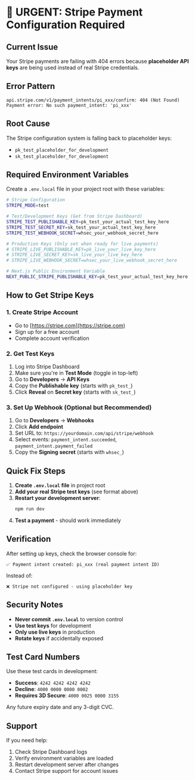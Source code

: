 # 🚨 URGENT: Stripe Payment Configuration Required

## Current Issue
Your Stripe payments are failing with 404 errors because **placeholder API keys** are being used instead of real Stripe credentials.

## Error Pattern
```
api.stripe.com/v1/payment_intents/pi_xxx/confirm: 404 (Not Found)
Payment error: No such payment_intent: 'pi_xxx'
```

## Root Cause
The Stripe configuration system is falling back to placeholder keys:
- `pk_test_placeholder_for_development`
- `sk_test_placeholder_for_development`

## Required Environment Variables

Create a `.env.local` file in your project root with these variables:

```bash
# Stripe Configuration
STRIPE_MODE=test

# Test/Development Keys (Get from Stripe Dashboard)
STRIPE_TEST_PUBLISHABLE_KEY=pk_test_your_actual_test_key_here
STRIPE_TEST_SECRET_KEY=sk_test_your_actual_test_key_here
STRIPE_TEST_WEBHOOK_SECRET=whsec_your_webhook_secret_here

# Production Keys (Only set when ready for live payments)
# STRIPE_LIVE_PUBLISHABLE_KEY=pk_live_your_live_key_here
# STRIPE_LIVE_SECRET_KEY=sk_live_your_live_key_here
# STRIPE_LIVE_WEBHOOK_SECRET=whsec_your_live_webhook_secret_here

# Next.js Public Environment Variable
NEXT_PUBLIC_STRIPE_PUBLISHABLE_KEY=pk_test_your_actual_test_key_here
```

## How to Get Stripe Keys

### 1. Create Stripe Account
- Go to [https://stripe.com](https://stripe.com)
- Sign up for a free account
- Complete account verification

### 2. Get Test Keys
1. Log into Stripe Dashboard
2. Make sure you're in **Test Mode** (toggle in top-left)
3. Go to **Developers** → **API Keys**
4. Copy the **Publishable key** (starts with `pk_test_`)
5. Click **Reveal** on **Secret key** (starts with `sk_test_`)

### 3. Set Up Webhook (Optional but Recommended)
1. Go to **Developers** → **Webhooks**
2. Click **Add endpoint**
3. Set URL to: `https://yourdomain.com/api/stripe/webhook`
4. Select events: `payment_intent.succeeded`, `payment_intent.payment_failed`
5. Copy the **Signing secret** (starts with `whsec_`)

## Quick Fix Steps

1. **Create `.env.local` file** in project root
2. **Add your real Stripe test keys** (see format above)
3. **Restart your development server**:
   ```bash
   npm run dev
   ```
4. **Test a payment** - should work immediately

## Verification

After setting up keys, check the browser console for:
```
✅ Payment intent created: pi_xxx (real payment intent ID)
```

Instead of:
```
❌ Stripe not configured - using placeholder key
```

## Security Notes

- **Never commit `.env.local`** to version control
- **Use test keys** for development
- **Only use live keys** in production
- **Rotate keys** if accidentally exposed

## Test Card Numbers

Use these test cards in development:
- **Success**: `4242 4242 4242 4242`
- **Decline**: `4000 0000 0000 0002`
- **Requires 3D Secure**: `4000 0025 0000 3155`

Any future expiry date and any 3-digit CVC.

## Support

If you need help:
1. Check Stripe Dashboard logs
2. Verify environment variables are loaded
3. Restart development server after changes
4. Contact Stripe support for account issues
